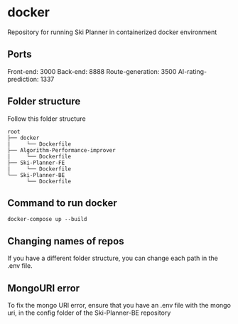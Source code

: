 # docker
Repository for running Ski Planner in containerized docker environment

## Ports

Front-end: 3000
Back-end: 8888
Route-generation: 3500
AI-rating-prediction: 1337

## Folder structure
Follow this folder structure

```
root
├── docker
|     └── Dockerfile
├── Algorithm-Performance-improver
|     └── Dockerfile
├── Ski-Planner-FE
|     └── Dockerfile
└── Ski-Planner-BE
      └── Dockerfile
```

## Command to run docker
```
docker-compose up --build
```

## Changing names of repos
If you have a different folder structure, you can change each path in the .env file.

## MongoURI error
To fix the mongo URI error, ensure that you have an .env file with the mongo uri, in the config folder of the Ski-Planner-BE repository
